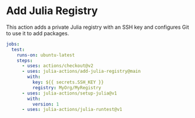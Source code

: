 # Add Julia Registry

This action adds a private Julia registry with an SSH key and configures Git to use it to add packages.

```yml
jobs:
  test:
    runs-on: ubuntu-latest
    steps:
      - uses: actions/checkout@v2
      - uses: julia-actions/add-julia-registry@main
        with:
          key: ${{ secrets.SSH_KEY }}
          registry: MyOrg/MyRegistry
      - uses: julia-actions/setup-julia@v1
        with:
          version: 1
      - uses: julia-actions/julia-runtest@v1
```
